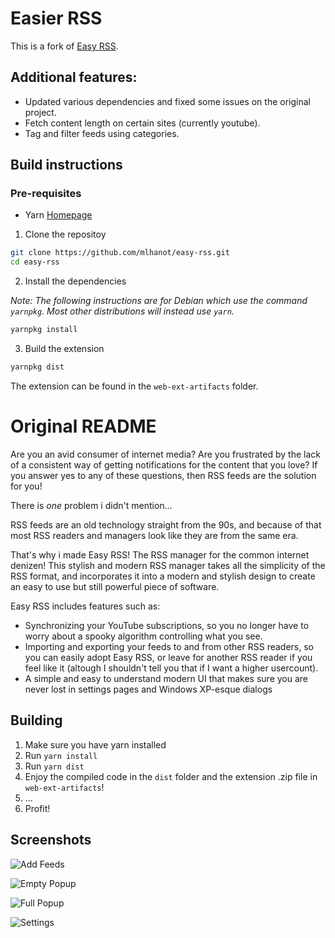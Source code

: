 # Easier RSS

This is a fork of [Easy RSS](https://github.com/arguablykomodo/easy-rss).

## Additional features:

- Updated various dependencies and fixed some issues on the original project.
- Fetch content length on certain sites (currently youtube).
- Tag and filter feeds using categories.

## Build instructions

### Pre-requisites

- Yarn [Homepage](https://github.com/yarnpkg/yarn)

1. Clone the repositoy

```bash
git clone https://github.com/mlhanot/easy-rss.git
cd easy-rss
```

2. Install the dependencies

_Note: The following instructions are for Debian which use the command `yarnpkg`. 
Most other distributions will instead use `yarn`._

```bash
yarnpkg install
```

3. Build the extension

```bash
yarnpkg dist
```

The extension can be found in the `web-ext-artifacts` folder.

# Original README
Are you an avid consumer of internet media? Are you frustrated by the lack of a
consistent way of getting notifications for the content that you love? If you
answer yes to any of these questions, then RSS feeds are the solution for you!

There is _one_ problem i didn't mention...

RSS feeds are an old technology straight from the 90s, and because of that most
RSS readers and managers look like they are from the same era.

That's why i made Easy RSS! The RSS manager for the common internet denizen!
This stylish and modern RSS manager takes all the simplicity of the RSS format,
and incorporates it into a modern and stylish design to create an easy to use
but still powerful piece of software.

Easy RSS includes features such as:

- Synchronizing your YouTube subscriptions, so you no longer have to worry
  about a spooky algorithm controlling what you see.
- Importing and exporting your feeds to and from other RSS readers, so you can
  easily adopt Easy RSS, or leave for another RSS reader if you feel like it
  (altough I shouldn't tell you that if I want a higher usercount).
- A simple and easy to understand modern UI that makes sure you are never lost
  in settings pages and Windows XP-esque dialogs

## Building

1. Make sure you have yarn installed
2. Run `yarn install`
3. Run `yarn dist`
4. Enjoy the compiled code in the `dist` folder and the extension .zip file in `web-ext-artifacts`!
5. ...
6. Profit!

## Screenshots

![Add Feeds](images/add_feeds.png "Add Feeds")

![Empty Popup](images/empty_popup.png "Empty Popup")

![Full Popup](images/full_popup.png "Full Popup")

![Settings](images/settings.png "Settings")


